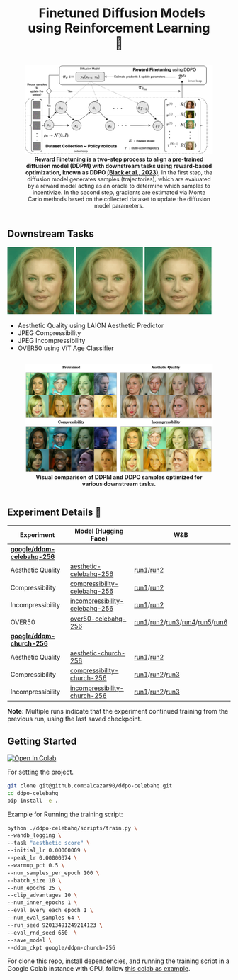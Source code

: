 <h1 align="center">
  &nbsp; Finetuned Diffusion Models <br>using Reinforcement Learning<br>
  👾<br>
</h1>
<!-- <h2 align="center">
Experiments using DDPO on <code>google/ddpm-celebahq-256</code>&nbsp; -->
<!-- </h2> -->

<!-- ---- -->


<div style="display: flex; justify-content: center; align-items: center;">
  <figure style="text-align: center;">
    <img src="./assets/reward-finetuning-diagram-with-ddpo.png" alt="Reward finetuning diagram" style="max-width: 100%; height: auto;">
    <figcaption style="font-size: 0.9em;"><b>Reward Finetuning is a two-step process to align a pre-trained diffusion  model (DDPM) with downstream tasks using reward-based optimization, known as DDPO <a href src="https://arxiv.org/abs/2305.13301" target="_blank">(Black et al., 2023)</a></b>. In the first step, the diffusion model generates samples (trajectories), which are evaluated by a reward model acting as an oracle to determine which samples to incentivize. In the second step, gradients are estimated via Monte Carlo methods based on the collected dataset to update the diffusion model parameters.</figcaption>
  </figure>
</div>


## Downstream Tasks

<p>
    <img src="./assets/aesthetic-quality-from-ddpm-to-ddpo.gif" alt="GIF 1 Description" style="max-width: 30%; height: auto;">
    <img src="./assets/aesthetic-quality-from-ddpm-to-ddpo.gif" alt="GIF 2 Description" style="max-width: 30%; height: auto;">
    <img src="./assets/aesthetic-quality-from-ddpm-to-ddpo.gif" alt="GIF 3 Description" style="max-width: 30%; height: auto;">
</p>


- Aesthetic Quality using LAION Aesthetic Predictor
- JPEG Compressibility
- JPEG Incompressibility
- OVER50 using ViT Age Classifier
 
<div style="display: flex; justify-content: space-around; center;">
  <figure style="text-align: center;">
    <img src="./assets/visual-comparison-results-200dpi.png" alt="Visual Comparison between DDPM and DDPO on different downstream tasks" style="max-width: 100%; height: auto;">
    <figcaption style="font-size: 0.9em;"><b>Visual comparison of DDPM and DDPO samples optimized for various downstream tasks.</b></figcaption>
  </figure>
</div>



## Experiment Details 🧪

| Experiment         | Model (Hugging Face)                                                                                                                                  | W\&B                                                                                                                                                                                                                                                                                 |
|--------------------|-------------------------------------------------------------------------------------------------------------------------------------------------------|---------------------------------------------------------------------------------------------------------------------------------------------------------------------------------------------------------------------------------------------------------------------------------------|
| [**google/ddpm-celebahq-256**](https://huggingface.co/google/ddpm-celebahq-256) |                                                                                                                                               |                                                                                                                                                                                                                                                                                       |
| Aesthetic Quality   | [aesthetic-celebahq-256](https://huggingface.co/alkzar90/ddpo-aesthetic-celebahq-256)                                                                 | [run1](https://wandb.ai/alcazar90/ddpo-aesthetic-ddpm-celebahq256/runs/d5jb3r8a)/[run2](https://wandb.ai/alcazar90/ddpo-aesthetic-ddpm-celebahq256/runs/cfltp5ln)                                                                                                                      |
| Compressibility     | [compressibility-celebahq-256](https://huggingface.co/alkzar90/ddpo-compressibility-celebahq-256)                                                     | [run1](https://wandb.ai/alcazar90/ddpo-compressibility-ddpm-celebahq256/runs/eu71d08t)/[run2](https://wandb.ai/alcazar90/ddpo-compressibility-ddpm-celebahq256/runs/r2mxiasx)                                                                                                           |
| Incompressibility   | [incompressibility-celebahq-256](https://huggingface.co/alkzar90/ddpo-incompressibility-celebahq-256)                                                 | [run1](https://wandb.ai/alcazar90/ddpo-incompressibility-ddpm-celebahq256/runs/3gz13ov7)/[run2](https://wandb.ai/alcazar90/ddpo-incompressibility-ddpm-celebahq256/runs/b1srfre3)                                                                                                       |
| OVER50              | [over50-celebahq-256](https://huggingface.co/alkzar90/ddpo-over50-celebahq-256)                                                                       | [run1](https://wandb.ai/alcazar90/ddpo-over50-ddpm-celebahq256/runs/3x6sr17l)/[run2](https://wandb.ai/alcazar90/ddpo-over50-ddpm-celebahq256/runs/xfwb9vok)/[run3](https://wandb.ai/alcazar90/ddpo-over50-ddpm-celebahq256/runs/4422n639)/[run4](https://wandb.ai/alcazar90/ddpo-over50-ddpm-celebahq256/runs/dbmjb1s6)/[run5](https://wandb.ai/alcazar90/ddpo-over50-ddpm-celebahq256/runs/qfjzj6rd)/[run6](https://wandb.ai/alcazar90/ddpo-over50-ddpm-celebahq256/runs/b7wu16pl) |
| [**google/ddpm-church-256**](https://huggingface.co/google/ddpm-church-256) |                                                                                                                                               |                                                                                                                                                                                                                                                                                       |
| Aesthetic Quality   | [aesthetic-church-256](https://huggingface.co/alkzar90/ddpo-aesthetic-church-256)                                                                     | [run1](https://wandb.ai/alcazar90/ddpo-aesthetic-ddpm-church256/runs/5f69185v)/[run2](https://wandb.ai/alcazar90/ddpo-aesthetic-ddpm-church256/runs/4uqt5dwa)                                                                                                                           |
| Compressibility     | [compressibility-church-256](https://huggingface.co/alkzar90/ddpo-compressibility-church-256)                                                         | [run1](https://wandb.ai/alcazar90/ddpo-compressibility-ddpm-church256/runs/urd2hwd9)/[run2](https://wandb.ai/alcazar90/ddpo-compressibility-ddpm-church256/runs/7205y5cb)/[run3](https://wandb.ai/alcazar90/ddpo-compressibility-ddpm-church256/runs/82snqejo)                           |
| Incompressibility   | [incompressibility-church-256](https://huggingface.co/alkzar90/ddpo-incompressibility-church-256)                                                     | [run1](https://wandb.ai/alcazar90/ddpo-incompressibility-ddpm-church256/runs/jmbu5cgn)/[run2](https://wandb.ai/alcazar90/ddpo-incompressibility-ddpm-church256/runs/320xik9f)/[run3](https://wandb.ai/alcazar90/ddpo-incompressibility-ddpm-church256/runs/l0zqgs80)                       |

**Note:** Multiple runs indicate that the experiment continued training from the previous run, using the last saved checkpoint.


## Getting Started

<p>
<a href="https://colab.research.google.com/drive/1zSaDb8tTG4jgMlWP2-V5ctX9qwzHzP9j?usp=sharing">
  <img src="https://colab.research.google.com/assets/colab-badge.svg" alt="Open In Colab"/>
</a>
</p>

For setting the project.

```bash
git clone git@github.com:alcazar90/ddpo-celebahq.git
cd ddpo-celebahq
pip install -e .
```

Example for Running the training script:

```bash
python ./ddpo-celebahq/scripts/train.py \
--wandb_logging \
--task "aesthetic score" \
--initial_lr 0.00000009 \
--peak_lr 0.00000374 \
--warmup_pct 0.5 \
--num_samples_per_epoch 100 \
--batch_size 10 \
--num_epochs 25 \
--clip_advantages 10 \
--num_inner_epochs 1 \
--eval_every_each_epoch 1 \
--num_eval_samples 64 \
--run_seed 92013491249214123 \
--eval_rnd_seed 650  \
--save_model \
--ddpm_ckpt google/ddpm-church-256
```

For clone this repo, install dependencies, and running the training script in a Google Colab instance with GPU, follow [this colab as example](https://colab.research.google.com/drive/1b5L-6KoKVxrEmCX9K2wX_ETesCJdzpTm?usp=sharing).
